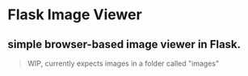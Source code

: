 # Flask Image Viewer

## simple browser-based image viewer in Flask.

> WIP, currently expects images in a folder called "images"
